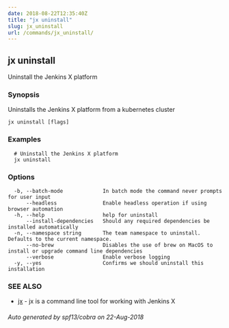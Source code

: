```yaml
---
date: 2018-08-22T12:35:40Z
title: "jx uninstall"
slug: jx_uninstall
url: /commands/jx_uninstall/
---
```

## jx uninstall

Uninstall the Jenkins X platform

### Synopsis

Uninstalls the Jenkins X platform from a kubernetes cluster

```
jx uninstall [flags]
```

### Examples

```
  # Uninstall the Jenkins X platform
  jx uninstall
```

### Options

```
  -b, --batch-mode             In batch mode the command never prompts for user input
      --headless               Enable headless operation if using browser automation
  -h, --help                   help for uninstall
      --install-dependencies   Should any required dependencies be installed automatically
  -n, --namespace string       The team namespace to uninstall. Defaults to the current namespace.
      --no-brew                Disables the use of brew on MacOS to install or upgrade command line dependencies
      --verbose                Enable verbose logging
  -y, --yes                    Confirms we should uninstall this installation
```

### SEE ALSO

* [jx](/commands/jx/)	 - jx is a command line tool for working with Jenkins X

###### Auto generated by spf13/cobra on 22-Aug-2018
